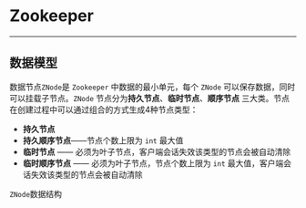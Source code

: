 # <a name="top">Zookeeper</a>





----

## <a name="data_model">数据模型</a>

数据节点`ZNode`是 `Zookeeper` 中数据的最小单元，每个 `ZNode` 可以保存数据，同时可以挂载子节点。`ZNode` 节点分为**持久节点**、**临时节点**、**顺序节点** 三大类。节点在创建过程中可以通过组合的方式生成4种节点类型：

+ **持久节点**
+ **持久顺序节点**——节点个数上限为 `int` 最大值
+ **临时节点** —— 必须为叶子节点，客户端会话失效该类型的节点会被自动清除
+ **临时顺序节点** —— 必须为叶子节点，节点个数上限为 `int` 最大值，客户端会话失效该类型的节点会被自动清除



`ZNode`数据结构